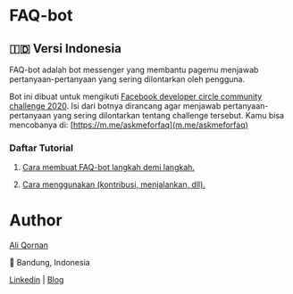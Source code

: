 # FAQ-bot

## 🇮🇩 Versi Indonesia

FAQ-bot adalah bot messenger yang membantu pagemu menjawab pertanyaan-pertanyaan yang sering dilontarkan oleh pengguna.

Bot ini dibuat untuk mengikuti [Facebook developer circle community challenge 2020](https://developercircles2020.devpost.com/). Isi dari botnya dirancang agar menjawab pertanyaan-pertanyaan yang sering dilontarkan tentang challenge tersebut.
Kamu bisa mencobanya di: [https://m.me/askmeforfaq](m.me/askmeforfaq)

### Daftar Tutorial

1. [Cara membuat FAQ-bot langkah demi langkah.](docs/id/cara-membuat-faq-bot.md)

2. [Cara menggunakan (kontribusi, menjalankan, dll).](docs/id/cara-menggunakan.md)

# Author

[Ali Qornan](https://github.com/qornanali)

📌 Bandung, Indonesia

[Linkedin](https://linkedin.com/in/aliqornan) | [Blog](https://medium.com/@aliqornan97)
